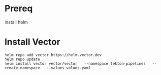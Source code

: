 # Prereq

Install helm

# Install Vector
```
helm repo add vector https://helm.vector.dev
helm repo update
helm install vector vector/vector   --namespace tekton-pipelines   --create-namespace   --values values.yaml
```
